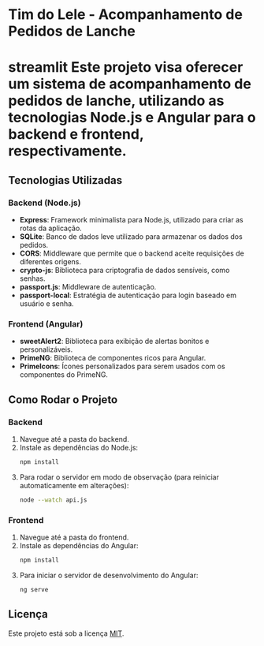 # Tim do Lele - Acompanhamento de Pedidos de Lanche

streamlit 
Este projeto visa oferecer um sistema de acompanhamento de pedidos de lanche, utilizando as tecnologias Node.js e Angular para o backend e frontend, respectivamente.
=======

## Tecnologias Utilizadas

### Backend (Node.js)
- **Express**: Framework minimalista para Node.js, utilizado para criar as rotas da aplicação.
- **SQLite**: Banco de dados leve utilizado para armazenar os dados dos pedidos.
- **CORS**: Middleware que permite que o backend aceite requisições de diferentes origens.
- **crypto-js**: Biblioteca para criptografia de dados sensíveis, como senhas.
- **passport.js**: Middleware de autenticação.
- **passport-local**: Estratégia de autenticação para login baseado em usuário e senha.

### Frontend (Angular)
- **sweetAlert2**: Biblioteca para exibição de alertas bonitos e personalizáveis.
- **PrimeNG**: Biblioteca de componentes ricos para Angular.
- **PrimeIcons**: Ícones personalizados para serem usados com os componentes do PrimeNG.

## Como Rodar o Projeto

### Backend

1. Navegue até a pasta do backend.
2. Instale as dependências do Node.js:
    ```bash
    npm install
    ```
3. Para rodar o servidor em modo de observação (para reiniciar automaticamente em alterações):
    ```bash
    node --watch api.js
    ```

### Frontend

1. Navegue até a pasta do frontend.
2. Instale as dependências do Angular:
    ```bash
    npm install
    ```
3. Para iniciar o servidor de desenvolvimento do Angular:
    ```bash
    ng serve
    ```

## Licença

Este projeto está sob a licença [MIT](LICENSE).
